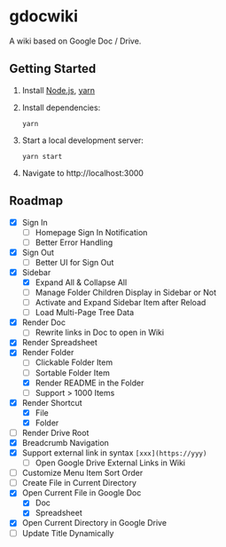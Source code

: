 # gdocwiki

A wiki based on Google Doc / Drive.

## Getting Started

1. Install [Node.js](https://nodejs.org/en/download/package-manager/), [yarn](https://classic.yarnpkg.com/en/docs/install)

2. Install dependencies:

   ```shell
   yarn
   ```

3. Start a local development server:

   ```shell
   yarn start
   ```

4. Navigate to http://localhost:3000

## Roadmap

- [x] Sign In
  - [ ] Homepage Sign In Notification
  - [ ] Better Error Handling
- [x] Sign Out
  - [ ] Better UI for Sign Out
- [x] Sidebar
  - [x] Expand All & Collapse All
  - [ ] Manage Folder Children Display in Sidebar or Not
  - [ ] Activate and Expand Sidebar Item after Reload
  - [ ] Load Multi-Page Tree Data
- [x] Render Doc
  - [ ] Rewrite links in Doc to open in Wiki
- [x] Render Spreadsheet
- [x] Render Folder
  - [ ] Clickable Folder Item
  - [ ] Sortable Folder Item
  - [x] Render README in the Folder
  - [ ] Support > 1000 Items
- [x] Render Shortcut
  - [x] File
  - [x] Folder
- [ ] Render Drive Root
- [x] Breadcrumb Navigation
- [x] Support external link in syntax `[xxx](https://yyy)`
  - [ ] Open Google Drive External Links in Wiki
- [ ] Customize Menu Item Sort Order
- [ ] Create File in Current Directory
- [x] Open Current File in Google Doc
  - [x] Doc
  - [x] Spreadsheet
- [x] Open Current Directory in Google Drive
- [ ] Update Title Dynamically
